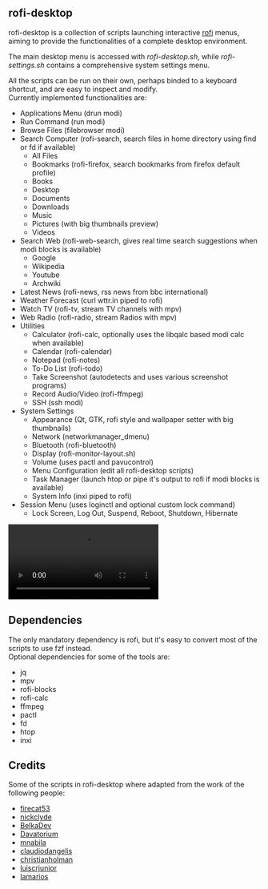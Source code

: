 ## rofi-desktop

rofi-desktop is a collection of scripts launching interactive [rofi](https://github.com/davatorium/rofi) menus, aiming to provide the functionalities of a complete desktop environment. 

The main desktop menu is accessed with *rofi-desktop.sh*, while *rofi-settings.sh* contains a comprehensive system settings menu. 

All the scripts can be run on their own, perhaps binded to a keyboard shortcut, and are easy to inspect and modify.  
Currently implemented functionalities are:
- Applications Menu (drun modi)
- Run Command (run modi)
- Browse Files (filebrowser modi)
- Search Computer (rofi-search, search files in home directory using find or fd if available)
  - All Files 
  - Bookmarks (rofi-firefox, search bookmarks from firefox default profile)
  - Books
  - Desktop
  - Documents
  - Downloads
  - Music
  - Pictures (with big thumbnails preview)
  - Videos
- Search Web (rofi-web-search, gives real time search suggestions when modi blocks is available)
  - Google
  - Wikipedia
  - Youtube
  - Archwiki
- Latest News (rofi-news, rss news from bbc international)
- Weather Forecast (curl wttr.in piped to rofi)
- Watch TV (rofi-tv, stream TV channels with mpv)
- Web Radio (rofi-radio, stream Radios with mpv)
- Utilities
  - Calculator (rofi-calc, optionally uses the libqalc based modi calc when available)
  - Calendar (rofi-calendar)
  - Notepad (rofi-notes)
  - To-Do List (rofi-todo)
  - Take Screenshot (autodetects and uses various screenshot programs)
  - Record Audio/Video (rofi-ffmpeg)
  - SSH (ssh modi)
- System Settings
  - Appearance (Qt, GTK, rofi style and wallpaper setter with big thumbnails)
  - Network (networkmanager_dmenu)
  - Bluetooth (rofi-bluetooth)
  - Display (rofi-monitor-layout.sh)
  - Volume (uses pactl and pavucontrol)
  - Menu Configuration (edit all rofi-desktop scripts)
  - Task Manager (launch htop or pipe it's output to rofi if modi blocks is available)
  - System Info (inxi piped to rofi)
- Session Menu (uses loginctl and optional custom lock command)
  - Lock Screen, Log Out, Suspend, Reboot, Shutdown, Hibernate


![](https://github.com/giomatfois62/rofi-desktop/blob/main/demo.webm)

## Dependencies
The only mandatory dependency is rofi, but it's easy to convert most of the scripts to use fzf instead.  
Optional dependencies for some of the tools are: 
- jq 
- mpv 
- rofi-blocks
- rofi-calc 
- ffmpeg 
- pactl 
- fd 
- htop 
- inxi

## Credits
Some of the scripts in rofi-desktop where adapted from the work of the following people:
- [firecat53](https://github.com/firecat53/networkmanager-dmenu) 
- [nickclyde](https://github.com/nickclyde/rofi-bluetooth)
- [BelkaDev](https://github.com/BelkaDev/RofiFtw)
- [Davatorium](https://github.com/davatorium/rofi-scripts)
- [mnabila](https://github.com/mnabila/dotfiles/blob/master/scripts/dmenu_ffmpeg)
- [claudiodangelis](https://github.com/claudiodangelis/rofi-todo)
- [christianholman](https://github.com/christianholman/rofi_notes)
- [luiscrjunior](https://github.com/luiscrjunior/rofi-json)
- [lamarios](https://github.com/lamarios/dotfiles/blob/master/scripts/rofi-firefox)

